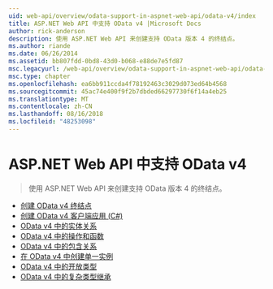 ```yaml
---
uid: web-api/overview/odata-support-in-aspnet-web-api/odata-v4/index
title: ASP.NET Web API 中支持 OData v4 |Microsoft Docs
author: rick-anderson
description: 使用 ASP.NET Web API 来创建支持 OData 版本 4 的终结点。
ms.author: riande
ms.date: 06/26/2014
ms.assetid: bb807fdd-0bd8-43d0-b068-e88de7e5fd87
msc.legacyurl: /web-api/overview/odata-support-in-aspnet-web-api/odata-v4
msc.type: chapter
ms.openlocfilehash: ea6bb911ccda4f78192463c3029d073ed64b4568
ms.sourcegitcommit: 45ac74e400f9f2b7dbded66297730f6f14a4eb25
ms.translationtype: MT
ms.contentlocale: zh-CN
ms.lasthandoff: 08/16/2018
ms.locfileid: "48253098"
---
```

<a name="supporting-odata-v4-in-aspnet-web-api"></a>ASP.NET Web API 中支持 OData v4
====================
> 使用 ASP.NET Web API 来创建支持 OData 版本 4 的终结点。


- [创建 OData v4 终结点](create-an-odata-v4-endpoint.md)
- [创建 OData v4 客户端应用 (C#)](create-an-odata-v4-client-app.md)
- [OData v4 中的实体关系](entity-relations-in-odata-v4.md)
- [OData v4 中的操作和函数](odata-actions-and-functions.md)
- [OData v4 中的包含关系](odata-containment-in-web-api-22.md)
- [在 OData v4 中创建单一实例](using-a-singleton-in-an-odata-endpoint-in-web-api-22.md)
- [OData v4 中的开放类型](use-open-types-in-odata-v4.md)
- [OData v4 中的复杂类型继承](complex-type-inheritance-in-odata-v4.md)
